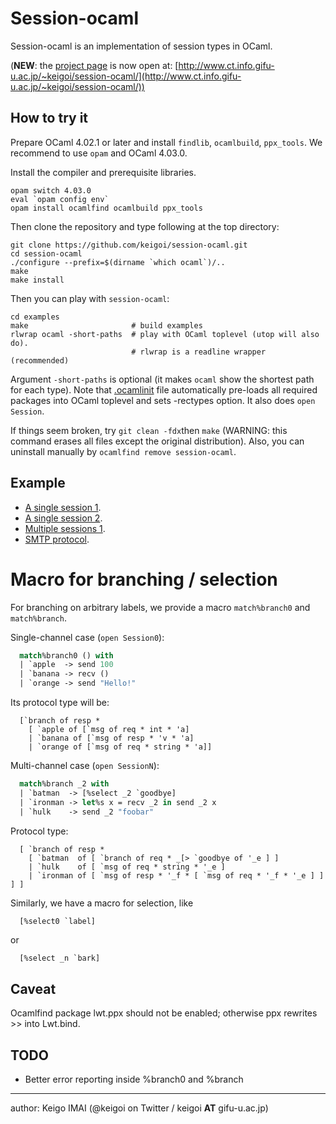 # Session-ocaml

Session-ocaml is an implementation of session types in OCaml.

(__NEW__: the [project page](http://www.ct.info.gifu-u.ac.jp/~keigoi/session-ocaml/) is now open at: [http://www.ct.info.gifu-u.ac.jp/~keigoi/session-ocaml/](http://www.ct.info.gifu-u.ac.jp/~keigoi/session-ocaml/))

## How to try it

Prepare OCaml 4.02.1 or later and install ```findlib```, ```ocamlbuild```, ```ppx_tools```.
We recommend to use ```opam``` and OCaml 4.03.0.

Install the compiler and prerequisite libraries.

    opam switch 4.03.0
    eval `opam config env`
    opam install ocamlfind ocamlbuild ppx_tools

Then clone the repository and type following at the top directory:

    git clone https://github.com/keigoi/session-ocaml.git
    cd session-ocaml
    ./configure --prefix=$(dirname `which ocaml`)/..
    make
    make install

Then you can play with ```session-ocaml```:

    cd examples
    make                       # build examples
    rlwrap ocaml -short-paths  # play with OCaml toplevel (utop will also do).
                               # rlwrap is a readline wrapper (recommended)

Argument ```-short-paths``` is optional (it makes ```ocaml``` show the shortest path for each type).
Note that [.ocamlinit](examples/.ocamlinit) file automatically pre-loads all required packages into OCaml toplevel and sets -rectypes option.
It also does ```open Session```.

If things seem broken, try ```git clean -fdx```then ```make``` (WARNING: this command erases all files except the original distribution).
Also, you can uninstall manually by ```ocamlfind remove session-ocaml```.

## Example

* [A single session 1](examples/ex_single1.ml).
* [A single session 2](examples/ex_single2.ml).
* [Multiple sessions 1](examples/ex_multi1.ml).
* [SMTP protocol](examples/smtp.ml).

# Macro for branching / selection

For branching on arbitrary labels, we provide a macro ```match%branch0``` and ```match%branch```.

Single-channel case (```open Session0```):

```ocaml
  match%branch0 () with
  | `apple  -> send 100
  | `banana -> recv ()
  | `orange -> send "Hello!"
```

Its protocol type will be:

```
  [`branch of resp *
    [ `apple of [`msg of req * int * 'a]
    | `banana of [`msg of resp * 'v * 'a]
    | `orange of [`msg of req * string * 'a]]
```

Multi-channel case (```open SessionN```):

```ocaml
  match%branch _2 with
  | `batman  -> [%select _2 `goodbye]
  | `ironman -> let%s x = recv _2 in send _2 x
  | `hulk    -> send _2 "foobar"
```

Protocol type:

```
  [ `branch of resp *
    [ `batman  of [ `branch of req * _[> `goodbye of '_e ] ]
    | `hulk    of [ `msg of req * string * '_e ]
    | `ironman of [ `msg of resp * '_f * [ `msg of req * '_f * '_e ] ] ] ]
```

  Similarly, we have a macro for selection, like

```ocaml
  [%select0 `label]
```

or

```
  [%select _n `bark]
```

## Caveat

Ocamlfind package lwt.ppx should not be enabled; otherwise ppx rewrites >> into Lwt.bind.

## TODO

* Better error reporting inside %branch0 and %branch

----
author: Keigo IMAI (@keigoi on Twitter / keigoi __AT__ gifu-u.ac.jp)
